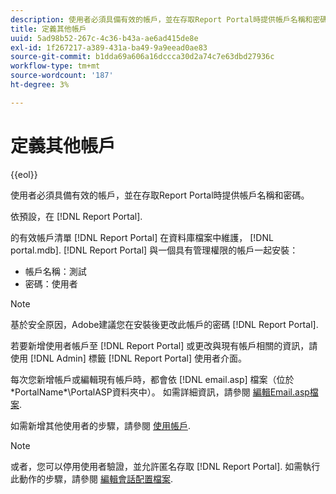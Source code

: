 ```yaml
---
description: 使用者必須具備有效的帳戶，並在存取Report Portal時提供帳戶名稱和密碼。
title: 定義其他帳戶
uuid: 5ad98b52-267c-4c36-b43a-ae6ad415de8e
exl-id: 1f267217-a389-431a-ba49-9a9eead0ae83
source-git-commit: b1dda69a606a16dccca30d2a74c7e63dbd27936c
workflow-type: tm+mt
source-wordcount: '187'
ht-degree: 3%

---
```


# 定義其他帳戶

{{eol}}

使用者必須具備有效的帳戶，並在存取Report Portal時提供帳戶名稱和密碼。

依預設，在 [!DNL Report Portal].

的有效帳戶清單 [!DNL Report Portal] 在資料庫檔案中維護， [!DNL portal.mdb]. [!DNL Report Portal] 與一個具有管理權限的帳戶一起安裝：

* 帳戶名稱：測試
* 密碼：使用者

>[!NOTE]
>
>基於安全原因，Adobe建議您在安裝後更改此帳戶的密碼 [!DNL Report Portal].

若要新增使用者帳戶至 [!DNL Report Portal] 或更改與現有帳戶相關的資訊，請使用 [!DNL Admin] 標籤 [!DNL Report Portal] 使用者介面。

每次您新增帳戶或編輯現有帳戶時，都會依 [!DNL email.asp] 檔案（位於\*PortalName*\PortalASP資料夾中）。 如需詳細資訊，請參閱 [編輯Email.asp檔案](../../../home/c-rpt-oview/c-install-rpt-port/t-email-file.md#task-d9f4f306d38e435aa7effab3d94f690b).

如需新增其他使用者的步驟，請參閱 [使用帳戶](../../../home/c-rpt-oview/c-admin-rpt/c-work-accts/c-work-accts.md#concept-c933a1940bda4a3489d61d8af315e45d).

>[!NOTE]
>
>或者，您可以停用使用者驗證，並允許匿名存取 [!DNL Report Portal]. 如需執行此動作的步驟，請參閱 [編輯會話配置檔案](../../../home/c-rpt-oview/c-install-rpt-port/t-edit-sess-config-file.md#task-cf11c3a780bd4936afd3f64a6b30afc7).
